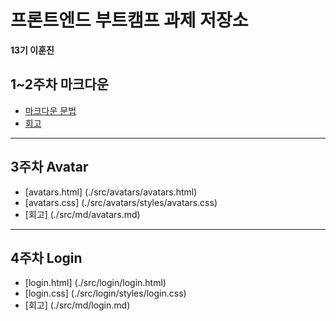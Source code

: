 # 프론트엔드 부트캠프 과제 저장소

**13기 이훈진**

## 1~2주차 마크다운

- [마크다운 문법](./src/md/markdown.md)
- [회고](./src/md/retrospect.md)

---

## 3주차 Avatar

- [avatars.html] (./src/avatars/avatars.html)
- [avatars.css] (./src/avatars/styles/avatars.css)
- [회고] (./src/md/avatars.md)

---

## 4주차 Login

- [login.html] (./src/login/login.html)
- [login.css] (./src/login/styles/login.css)
- [회고] (./src/md/login.md)
